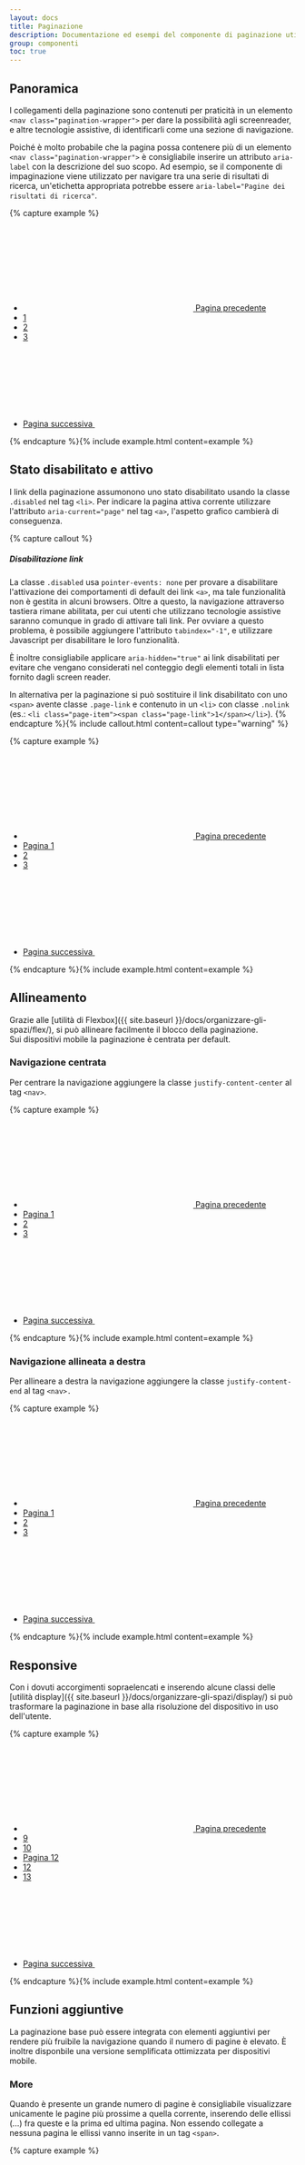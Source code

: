 ```yaml
---
layout: docs
title: Paginazione
description: Documentazione ed esempi del componente di paginazione utile per indicare una serie di contenuti correlati tra più pagine.
group: componenti
toc: true
---
```


## Panoramica

I collegamenti della paginazione sono contenuti per praticità in un elemento `<nav class="pagination-wrapper">` per dare la possibilità agli screenreader, e altre tecnologie assistive, di identificarli come una sezione di navigazione.

Poiché è molto probabile che la pagina possa contenere più di un elemento `<nav class="pagination-wrapper">` è consigliabile inserire un attributo `aria-label` con la descrizione del suo scopo. Ad esempio, se il componente di impaginazione viene utilizzato per navigare tra una serie di risultati di ricerca, un'etichetta appropriata potrebbe essere `aria-label="Pagine dei risultati di ricerca"`.

{% capture example %}

<nav class="pagination-wrapper" aria-label="Esempio di navigazione della pagina">
  <ul class="pagination">
    <li class="page-item">
      <a class="page-link" href="#">
        <svg class="icon icon-primary"><use href="{{ site.baseurl }}/dist/svg/sprites.svg#it-chevron-left"></use></svg>
        <span class="visually-hidden">Pagina precedente</span>
      </a>
    </li>
    <li class="page-item"><a class="page-link" href="#">1</a></li>
    <li class="page-item"><a class="page-link" href="#">2</a></li>
    <li class="page-item"><a class="page-link" href="#">3</a></li>
    <li class="page-item">
      <a class="page-link" href="#">
        <span class="visually-hidden">Pagina successiva</span>
        <svg class="icon icon-primary"><use href="{{ site.baseurl }}/dist/svg/sprites.svg#it-chevron-right"></use></svg>
      </a>
    </li>
  </ul>
</nav>
{% endcapture %}{% include example.html content=example %}

## Stato disabilitato e attivo

I link della paginazione assumonono uno stato disabilitato usando la classe `.disabled` nel tag `<li>`.
Per indicare la pagina attiva corrente utilizzare l'attributo `aria-current="page"` nel tag `<a>`, l'aspetto grafico cambierà di conseguenza.

{% capture callout %}

##### Disabilitazione link

La classe `.disabled` usa `pointer-events: none` per provare a disabilitare l'attivazione dei comportamenti di default dei link `<a>`, ma tale funzionalità non è gestita in alcuni browsers. Oltre a questo, la navigazione attraverso tastiera rimane abilitata, per cui utenti che utilizzano tecnologie assistive saranno comunque in grado di attivare tali link. Per ovviare a questo problema, è possibile aggiungere l'attributo `tabindex="-1"`, e utilizzare Javascript per disabilitare le loro funzionalità.

È inoltre consigliabile applicare `aria-hidden="true"` ai link disabilitati per evitare che vengano considerati nel conteggio degli elementi totali in lista fornito dagli screen reader.

In alternativa per la paginazione si può sostituire il link disabilitato con uno `<span>` avente classe `.page-link` e contenuto in un `<li>` con classe `.nolink` (es.: `<li class="page-item"><span class="page-link">1</span></li>`).
{% endcapture %}{% include callout.html content=callout type="warning" %}

{% capture example %}

<nav class="pagination-wrapper" aria-label="Esempio di paginazione">
  <ul class="pagination">
    <li class="page-item disabled">
      <a class="page-link" href="#" tabindex="-1" aria-hidden="true">
        <svg class="icon icon-primary"><use href="{{ site.baseurl }}/dist/svg/sprites.svg#it-chevron-left"></use></svg>
        <span class="visually-hidden">Pagina precedente</span>
      </a>
    </li>
    <li class="page-item">
      <a class="page-link" href="#" aria-current="page">
        <span class="d-inline-block d-sm-none">Pagina </span>1
      </a>
    </li>
    <li class="page-item"><a class="page-link" href="#">2</a></li>
    <li class="page-item disabled">
      <a class="page-link" href="#" tabindex="-1" aria-hidden="true">3</a>
    </li>
    <li class="page-item disabled">
      <a class="page-link" href="#" tabindex="-1" aria-hidden="true">
        <span class="visually-hidden">Pagina successiva</span>
        <svg class="icon icon-primary"><use href="{{ site.baseurl }}/dist/svg/sprites.svg#it-chevron-right"></use></svg>
      </a>
    </li>
  </ul>
</nav>
{% endcapture %}{% include example.html content=example %}

## Allineamento

Grazie alle [utilità di Flexbox]({{ site.baseurl }}/docs/organizzare-gli-spazi/flex/), si può allineare facilmente il blocco della paginazione.<br>
Sui dispositivi mobile la paginazione è centrata per default.

### Navigazione centrata

Per centrare la navigazione aggiungere la classe `justify-content-center` al tag `<nav>`.

{% capture example %}

<nav class="pagination-wrapper justify-content-center" aria-label="Navigazione centrata">
  <ul class="pagination">
    <li class="page-item disabled">
      <a class="page-link" href="#" tabindex="-1" aria-hidden="true">
        <svg class="icon icon-primary"><use href="{{ site.baseurl }}/dist/svg/sprites.svg#it-chevron-left"></use></svg>
        <span class="visually-hidden">Pagina precedente</span>
      </a>
    </li>
    <li class="page-item">
      <a class="page-link" href="#" aria-current="page">
        <span class="d-inline-block d-sm-none">Pagina </span>1
      </a>
    </li>
    <li class="page-item"><a class="page-link" href="#">2</a></li>
    <li class="page-item"><a class="page-link" href="#">3</a></li>
    <li class="page-item">
      <a class="page-link" href="#">
        <span class="visually-hidden">Pagina successiva</span>
        <svg class="icon icon-primary"><use href="{{ site.baseurl }}/dist/svg/sprites.svg#it-chevron-right"></use></svg>
      </a>
    </li>
  </ul>
</nav>
{% endcapture %}{% include example.html content=example %}

### Navigazione allineata a destra

Per allineare a destra la navigazione aggiungere la classe `justify-content-end` al tag `<nav>.`

{% capture example %}

<nav class="pagination-wrapper justify-content-end" aria-label="Navigazione allineata a destra">
  <ul class="pagination">
    <li class="page-item disabled">
      <a class="page-link" href="#" tabindex="-1" aria-hidden="true">
        <svg class="icon icon-primary"><use href="{{ site.baseurl }}/dist/svg/sprites.svg#it-chevron-left"></use></svg>
        <span class="visually-hidden">Pagina precedente</span>
      </a>
    </li>
    <li class="page-item">
      <a class="page-link" href="#" aria-current="page">
        <span class="d-inline-block d-sm-none">Pagina </span>1
      </a>
    </li>
    <li class="page-item"><a class="page-link" href="#">2</a></li>
    <li class="page-item"><a class="page-link" href="#">3</a></li>
    <li class="page-item">
      <a class="page-link" href="#">
        <span class="visually-hidden">Pagina successiva</span>
        <svg class="icon icon-primary"><use href="{{ site.baseurl }}/dist/svg/sprites.svg#it-chevron-right"></use></svg>
      </a>
    </li>
  </ul>
</nav>
{% endcapture %}{% include example.html content=example %}

## Responsive

Con i dovuti accorgimenti sopraelencati e inserendo alcune classi delle [utilità display]({{ site.baseurl }}/docs/organizzare-gli-spazi/display/) si può trasformare la paginazione in base alla risoluzione del dispositivo in uso dell'utente.

{% capture example %}

<nav class="pagination-wrapper" aria-label="Esempio di navigazione responsive della pagina">
  <ul class="pagination justify-content-center">
    <li class="page-item">
      <a class="page-link" href="#">
        <svg class="icon icon-primary"><use href="{{ site.baseurl }}/dist/svg/sprites.svg#it-chevron-left"></use></svg>
        <span class="visually-hidden">Pagina precedente</span>
      </a>
    </li>
    <li class="page-item d-none d-sm-flex">
      <a class="page-link" href="#">9</a>
    </li>
    <li class="page-item d-none d-sm-flex">
      <a class="page-link" href="#">10</a>
    </li>
    <li class="page-item active">
      <a class="page-link" href="#" aria-current="page">
        <span class="d-inline-block d-sm-none">Pagina </span>12
      </a>
    </li>
    <li class="page-item d-none d-sm-flex">
      <a class="page-link" href="#">12</a>
    </li>
    <li class="page-item d-none d-sm-flex">
      <a class="page-link" href="#">13</a>
    </li>
    <li class="page-item">
      <a class="page-link" href="#">
        <span class="visually-hidden">Pagina successiva</span>
        <svg class="icon icon-primary"><use href="{{ site.baseurl }}/dist/svg/sprites.svg#it-chevron-right"></use></svg>
      </a>
    </li>
  </ul>
</nav>
{% endcapture %}{% include example.html content=example %}

## Funzioni aggiuntive

La paginazione base può essere integrata con elementi aggiuntivi per rendere più fruibile la navigazione quando il numero di pagine è elevato. È inoltre disponbile una versione semplificata ottimizzata per dispositivi mobile.

### More

Quando è presente un grande numero di pagine è consigliabile visualizzare unicamente le pagine più prossime a quella corrente, inserendo delle ellissi (...) fra queste e la prima ed ultima pagina. Non essendo collegate a nessuna pagina le ellissi vanno inserite in un tag `<span>`.

{% capture example %}

<nav class="pagination-wrapper" aria-label="Esempio di navigazione con ellissi/more">
  <ul class="pagination">
    <li class="page-item">
      <a class="page-link" href="#">
        <svg class="icon icon-primary"><use href="{{ site.baseurl }}/dist/svg/sprites.svg#it-chevron-left"></use></svg>
        <span class="visually-hidden">Pagina precedente</span>
      </a>
    </li>
    <li class="page-item"><a class="page-link" href="#">1</a></li>
    <li class="page-item">
      <span class="page-link">...</span>
    </li>
    <li class="page-item"><a class="page-link" href="#">24</a></li>
    <li class="page-item"><a class="page-link" href="#">25</a></li>
    <li class="page-item active">
      <a class="page-link" href="#" aria-current="page">
        <span class="d-inline-block d-sm-none">Pagina </span>26
      </a>
    </li>
    <li class="page-item"><a class="page-link" href="#">27</a></li>
    <li class="page-item"><a class="page-link" href="#">28</a></li>
    <li class="page-item">
      <span class="page-link">...</span>
    </li>
    <li class="page-item"><a class="page-link" href="#">50</a></li>
    <li class="page-item">
      <a class="page-link" href="#">
        <span class="visually-hidden">Pagina successiva</span>
        <svg class="icon icon-primary"><use href="{{ site.baseurl }}/dist/svg/sprites.svg#it-chevron-right"></use></svg>
      </a>
    </li>
  </ul>
</nav>
{% endcapture %}{% include example.html content=example %}

### Page changer

Per velocizzare la navigazione è possibile inserire un menu "Page changer".

{% capture example %}

<nav class="pagination-wrapper" aria-label="Esempio di navigazione con page changer">
  <ul class="pagination">
    <li class="page-item">
      <a class="page-link" href="#">
        <svg class="icon icon-primary"><use href="{{ site.baseurl }}/dist/svg/sprites.svg#it-chevron-left"></use></svg>
        <span class="visually-hidden">Pagina precedente</span>
      </a>
    </li>
    <li class="page-item"><a class="page-link" href="#">1</a></li>
    <li class="page-item"><span class="page-link">...</span></li>
    <li class="page-item"><a class="page-link" href="#">24</a></li>
    <li class="page-item"><a class="page-link" href="#">25</a></li>
    <li class="page-item active">
      <a class="page-link" href="#" aria-current="page">
        <span class="d-inline-block d-sm-none">Pagina </span>26
      </a>
    </li>
    <li class="page-item"><a class="page-link" href="#">27</a></li>
    <li class="page-item"><a class="page-link" href="#">28</a></li>
    <li class="page-item"><span class="page-link">...</span></li>
    <li class="page-item"><a class="page-link" href="#">50</a></li>
    <li class="page-item">
      <a class="page-link" href="#">
        <span class="visually-hidden">Pagina successiva</span>
        <svg class="icon icon-primary"><use href="{{ site.baseurl }}/dist/svg/sprites.svg#it-chevron-right"></use></svg>
      </a>
    </li>
  </ul>
  <div class="dropdown">
    <a class="btn btn-dropdown dropdown-toggle" href="#" role="button" id="pagerChanger" data-bs-toggle="dropdown" aria-haspopup="true" aria-expanded="false" aria-label="Salta alla pagina">pag. 10</a>
    <div class="dropdown-menu" aria-labelledby="pagerChanger">
      <div class="link-list-wrapper">
        <ul class="link-list">
           <li><a class="list-item active" href="#" aria-current="page"><span>pag. 10</span></a></li>
           <li><a class="dropdown-item list-item" href="#"><span>pag. 20</span></a></li>
           <li><a class="dropdown-item list-item" href="#"><span>pag. 30</span></a></li>
           <li><a class="dropdown-item list-item" href="#"><span>pag. 40</span></a></li>
           <li><a class="dropdown-item list-item" href="#"><span>pag. 50</span></a></li>
        </ul>
      </div>
    </div>
  </div>
</nav>
{% endcapture %}{% include example.html content=example %}

### Jump to page

Con l'elemento aggiuntivo "Jump to page" l'utente può specificare un numero di pagina concreto.

{% capture example %}

<nav class="pagination-wrapper" aria-label="Esempio di navigazione con jump to page">
  <ul class="pagination">
    <li class="page-item">
      <a class="page-link" href="#">
        <svg class="icon icon-primary"><use href="{{ site.baseurl }}/dist/svg/sprites.svg#it-chevron-left"></use></svg>
        <span class="visually-hidden">Pagina precedente</span>
      </a>
    </li>
    <li class="page-item"><a class="page-link" href="#">1</a></li>
    <li class="page-item"><span class="page-link">...</span></li>
    <li class="page-item"><a class="page-link" href="#">24</a></li>
    <li class="page-item"><a class="page-link" href="#">25</a></li>
    <li class="page-item active">
      <a class="page-link" href="#" aria-current="page">
        <span class="d-inline-block d-sm-none">Pagina </span>26
      </a>
    </li>
    <li class="page-item"><a class="page-link" href="#">27</a></li>
    <li class="page-item"><a class="page-link" href="#">28</a></li>
    <li class="page-item"><span class="page-link">...</span></li>
    <li class="page-item"><a class="page-link" href="#">50</a></li>
    <li class="page-item">
      <a class="page-link" href="#">
        <span class="visually-hidden">Pagina successiva</span>
        <svg class="icon icon-primary"><use href="{{ site.baseurl }}/dist/svg/sprites.svg#it-chevron-right"></use></svg>
      </a>
    </li>
  </ul>
  <div class="form-group">
    <input type="text" class="form-control" id="jumpToPage" maxlength="3">
    <label for="jumpToPage"><span aria-hidden="true">Vai a ...</span><span class="visually-hidden">Indica la pagina desiderata</span></label>
  </div>
</nav>
{% endcapture %}{% include example.html content=example %}

### Simple mode

La paginazione in versione "Simple mode" è ottimizzata per i dispositivi mobile. Può essere utilizzata anche su tablet e desktop quando il numero di pagine è ridotto.

{% capture example %}

<nav class="pagination-wrapper" aria-label="Esempio di navigazione simple mode">
  <ul class="pagination" aria-label="Pagina 1 di 5">
    <li class="page-item disabled">
      <a class="page-link" href="#" tabindex="-1" aria-hidden="true">
        <svg class="icon icon-primary"><use href="{{ site.baseurl }}/dist/svg/sprites.svg#it-chevron-left"></use></svg>
        <span class="visually-hidden">Pagina precedente</span>
      </a>
    </li>
    <li class="page-item"><span class="page-link">1</span></li>
    <li class="page-item"><span class="page-link">/</span></li>
    <li class="page-item"><span class="page-link">5</span></li>
    <li class="page-item visually-hidden">
      <a class="page-link" href="#" aria-current="page">Pagina 1 di 5</a>
    </li>
    <li class="page-item">
      <a class="page-link" href="#">
        <span class="visually-hidden">Pagina successiva</span>
        <svg class="icon icon-primary"><use href="{{ site.baseurl }}/dist/svg/sprites.svg#it-chevron-right"></use></svg>
      </a>
    </li>
  </ul>
</nav>
{% endcapture %}{% include example.html content=example %}

### Link testuali

Le icone chevron utilizzate come link di navigazione possono essere sostituite da link testuali come "precedente" e "successiva". In tal caso al tag `<a>` contenente il testo dovrà essere aggiunta la classe `.text`. Es: `<a class="page-link text" href="#">Precedente</a>`.
Notare come sia stato inserito il testo "Pagina" in un elemento `<span class="visually-hidden">` invisibile su schermo ma enunciabile dagli screen reader per facilitare la comprensione agli utenti che utilizzano tecnologie assistive.

{% capture example %}

<nav class="pagination-wrapper" aria-label="Esempio di navigazione con link testuali">
  <ul class="pagination">
    <li class="page-item">
      <a class="page-link text" href="#"><span class="visually-hidden">Pagina </span>Precedente</a>
    </li>
    <li class="page-item"><a class="page-link" href="#">1</a></li>
    <li class="page-item"><span class="page-link">...</span></li>
    <li class="page-item"><a class="page-link" href="#">24</a></li>
    <li class="page-item"><a class="page-link" href="#">25</a></li>
    <li class="page-item active">
      <a class="page-link" href="#" aria-current="page">
        <span class="d-inline-block d-sm-none">Pagina </span>26
      </a>
    </li>
    <li class="page-item"><a class="page-link" href="#">27</a></li>
    <li class="page-item"><a class="page-link" href="#">28</a></li>
    <li class="page-item"><span class="page-link">...</span></li>
    <li class="page-item"><a class="page-link" href="#">50</a></li>
    <li class="page-item">
      <a class="page-link text" href="#"><span class="visually-hidden">Pagina </span>Successiva</a>
    </li>
  </ul>
</nav>
{% endcapture %}{% include example.html content=example %}

### Total number

Aggiungendo al classe `.pagination-total` al tag `<nav>` che contiene la paginazione è possibile indicare il numero totale di pagine all'interno di un tag `<p>` collocato priam della chiusura del `<nav>`.

{% capture example %}

<nav class="pagination-wrapper pagination-total" aria-label="Esempio di navigazione con total number">
  <ul class="pagination">
    <li class="page-item">
      <a class="page-link" href="#">
        <svg class="icon icon-primary"><use href="{{ site.baseurl }}/dist/svg/sprites.svg#it-chevron-left"></use></svg>
        <span class="visually-hidden">Pagina precedente</span>
      </a>
    </li>
    <li class="page-item"><a class="page-link" href="#">1</a></li>
    <li class="page-item"><span class="page-link">...</span></li>
    <li class="page-item active">
      <a class="page-link" href="#" aria-current="page">
        <span class="d-inline-block d-sm-none">Pagina </span>24
      </a>
    </li>
    <li class="page-item"><a class="page-link" href="#">25</a></li>
    <li class="page-item"><a class="page-link" href="#">26</a></li>
    <li class="page-item"><a class="page-link" href="#">27</a></li>
    <li class="page-item"><a class="page-link" href="#">28</a></li>
    <li class="page-item"><span class="page-link">...</span></li>
    <li class="page-item"><a class="page-link" href="#">50</a></li>
    <li class="page-item">
      <a class="page-link" href="#">
        <span class="visually-hidden">Pagina successiva</span>
        <svg class="icon icon-primary"><use href="{{ site.baseurl }}/dist/svg/sprites.svg#it-chevron-right"></use></svg>
      </a>
    </li>
  </ul>
  <p><span class="visually-hidden">Pagina</span> 24 di 50</p>
</nav>
{% endcapture %}{% include example.html content=example %}

